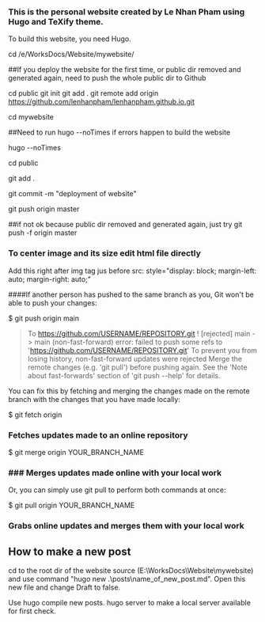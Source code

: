 ### This is the personal website created by Le Nhan Pham using Hugo and TeXify theme. 

To build this website, you need Hugo.

cd /e/WorksDocs/Website/mywebsite/ 

##If you deploy the website for the first time, or public dir  removed and generated again, need to push the whole public dir to Github 

cd public
git init
git add .
git remote add origin https://github.com/lenhanpham/lenhanpham.github.io.git

cd mywebsite 

##Need to run hugo --noTimes if errors happen to build the website

hugo --noTimes

cd public

git add . 

git commit -m "deployment of website"


git push origin master 

##if not ok because public dir  removed and generated again, just try
git push -f origin master 

### To center image and its size edit html file directly 

Add this right after img tag jus before src: style="display: block; margin-left: auto; margin-right: auto;"

####If another person has pushed to the same branch as you, Git won't be able to push your changes:

$ git push origin main
> To https://github.com/USERNAME/REPOSITORY.git
>  ! [rejected]        main -> main (non-fast-forward)
> error: failed to push some refs to 'https://github.com/USERNAME/REPOSITORY.git'
> To prevent you from losing history, non-fast-forward updates were rejected
> Merge the remote changes (e.g. 'git pull') before pushing again.  See the
> 'Note about fast-forwards' section of 'git push --help' for details.

You can fix this by fetching and merging the changes made on the remote branch with the changes that you have made locally:

$ git fetch origin
### Fetches updates made to an online repository
$ git merge origin YOUR_BRANCH_NAME
### ### Merges updates made online with your local work

Or, you can simply use git pull to perform both commands at once:

$ git pull origin YOUR_BRANCH_NAME
### Grabs online updates and merges them with your local work

## How to make a new post

cd to the root dir of the website source (E:\WorksDocs\Website\mywebsite)  and use command "hugo new .\posts\name_of_new_post.md". Open this new file and change Draft to false. 

Use hugo compile new posts. hugo server to make a local server available for first check.
